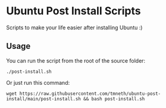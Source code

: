 # Ubuntu Post Install Scripts
Scripts to make your life easier after installing Ubuntu :)

## Usage
You can run the script from the root of the source folder:
```console
./post-install.sh
```
Or just run this command:
```console
wget https://raw.githubusercontent.com/tmneth/ubuntu-post-install/main/post-install.sh && bash post-install.sh
```
